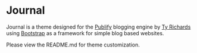 # Journal

Journal is a theme designed for the [Publify][1] blogging engine by [Ty Richards][2] using [Bootstrap][3] as a framework for simple blog based websites. 

Please view the README.md for theme customization.

[1]: http://publify.co
[2]: http://tyrichards.com
[3]: http://getbootstrap.com/
[4]: http://www.flickr.com/photos/lrargerich/5734343013
[5]: http://www.flickr.com/photos/glenn-/7194522034/
